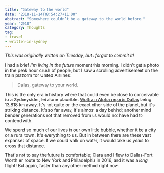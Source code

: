```yaml
---
title: "Gateway to the world"
date: "2018-11-14T08:54:27+11:00"
abstract: "Somewhere couldn’t be a gateway to the world before."
year: "2018"
category: Thoughts
tag:
- travel 
- written-in-sydney
---
```

*This was originally written on Tuesday, but I forgot to commit it!*

I had a brief *I'm living in the future* moment this morning. I didn't get a photo in the peak hour crush of people, but I saw a scrolling advertisement on the train platform for United Airlines:

> Dallas, gateway to your world.

This is the only era in history where that could even be close to conceivable to a Sydneysider, let alone plausible. [Wolfram Alpha reports Dallas] being 13,818 km away. It's not quite on the exact other side of the planet, but it's striking distance. It's so far away, it's almost a day behind; another mind bender generations not that removed from us would not have had to contend with.
 
We spend so much of our lives in our own little bubble, whether it be a city or a rural town. It's everything to us. But in between there are these vast expanses of space. If we could walk on water, it would take us *years* to cross that distance.

That's not to say the future is comfortable; Clara and I flew to Dallas-Fort Worth en route to New York and Philadelphia in 2016, and it was a *long* flight! But again, faster than any other method right now.

[Wolfram Alpha reports Dallas]: https://www.wolframalpha.com/input/?i=sydney+dallas

